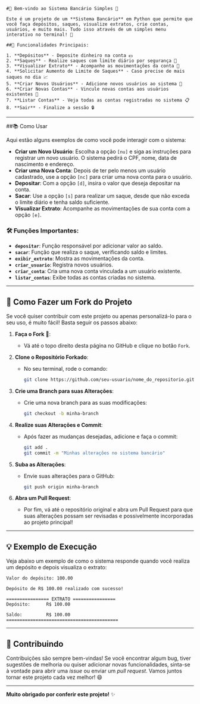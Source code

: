 ```
#🌟 Bem-vindo ao Sistema Bancário Simples 🌟

Este é um projeto de um **Sistema Bancário** em Python que permite que você faça depósitos, saques, visualize extratos, crie contas, usuários, e muito mais. Tudo isso através de um simples menu interativo no terminal! 🏦

##📜 Funcionalidades Principais:

1. **Depósitos** - Deposite dinheiro na conta 💵
2. **Saques** - Realize saques com limite diário por segurança 💸
3. **Visualizar Extrato** - Acompanhe as movimentações da conta 📄
4. **Solicitar Aumento de Limite de Saques** - Caso precise de mais saques no dia 📈
5. **Criar Novos Usuários** - Adicione novos usuários ao sistema 👤
6. **Criar Novas Contas** - Vincule novas contas aos usuários existentes 🏦
7. **Listar Contas** - Veja todas as contas registradas no sistema 📋
8. **Sair** - Finalize a sessão 🔒

```

----

##📚 Como Usar

Aqui estão alguns exemplos de como você pode interagir com o sistema:

- **Criar um Novo Usuário**: Escolha a opção `[nu]` e siga as instruções para registrar um novo usuário. O sistema pedirá o CPF, nome, data de nascimento e endereço.
- **Criar uma Nova Conta**: Depois de ter pelo menos um usuário cadastrado, use a opção `[nc]` para criar uma nova conta para o usuário.
- **Depositar**: Com a opção `[d]`, insira o valor que deseja depositar na conta.
- **Sacar**: Use a opção `[s]` para realizar um saque, desde que não exceda o limite diário e tenha saldo suficiente.
- **Visualizar Extrato**: Acompanhe as movimentações de sua conta com a opção `[e]`.

### 🛠 Funções Importantes:
- **`depositar`**: Função responsável por adicionar valor ao saldo.
- **`sacar`**: Função que realiza o saque, verificando saldo e limites.
- **`exibir_extrato`**: Mostra as movimentações da conta.
- **`criar_usuario`**: Registra novos usuários.
- **`criar_conta`**: Cria uma nova conta vinculada a um usuário existente.
- **`listar_contas`**: Exibe todas as contas criadas no sistema.

---

## 🔄 Como Fazer um Fork do Projeto

Se você quiser contribuir com este projeto ou apenas personalizá-lo para o seu uso, é muito fácil! Basta seguir os passos abaixo:

1. **Faça o Fork** 🍴:
   - Vá até o topo direito desta página no GitHub e clique no botão `Fork`.

2. **Clone o Repositório Forkado**:
   - No seu terminal, rode o comando:
     ```bash
     git clone https://github.com/seu-usuario/nome_do_repositorio.git
     ```

3. **Crie uma Branch para suas Alterações**:
   - Crie uma nova branch para as suas modificações:
     ```bash
     git checkout -b minha-branch
     ```

4. **Realize suas Alterações e Commit**:
   - Após fazer as mudanças desejadas, adicione e faça o commit:
     ```bash
     git add .
     git commit -m "Minhas alterações no sistema bancário"
     ```

5. **Suba as Alterações**:
   - Envie suas alterações para o GitHub:
     ```bash
     git push origin minha-branch
     ```

6. **Abra um Pull Request**:
   - Por fim, vá até o repositório original e abra um Pull Request para que suas alterações possam ser revisadas e possivelmente incorporadas ao projeto principal!

---

## 💡 Exemplo de Execução

Veja abaixo um exemplo de como o sistema responde quando você realiza um depósito e depois visualiza o extrato:

```plaintext
Valor do depósito: 100.00

Depósito de R$ 100.00 realizado com sucesso!

================ EXTRATO ================
Depósito:      R$ 100.00

Saldo:         R$ 100.00
==========================================
```

---

## 🏅 Contribuindo

Contribuições são sempre bem-vindas! Se você encontrar algum bug, tiver sugestões de melhoria ou quiser adicionar novas funcionalidades, sinta-se à vontade para abrir uma *issue* ou enviar um *pull request*. Vamos juntos tornar este projeto cada vez melhor! 😄


---

**Muito obrigado por conferir este projeto!** ✨
